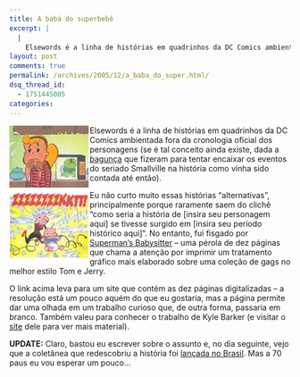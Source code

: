 ```yaml
---
title: A babá do superbebê
excerpt: |
  |
    Elsewords é a linha de histórias em quadrinhos da DC Comics ambientada fora da cronologia oficial dos personagens (se é tal conceito ainda existe, dada a bagunça que fizeram para tentar encaixar os eventos do seriado Smallville na história como...
layout: post
comments: true
permalink: /archives/2005/12/a_baba_do_super.html/
dsq_thread_id:
  - 1751445005
categories:
---
```

<img title="Cenas de 'A babá do Superman'" src="/archives/img/supermanbs.jpg" width="142" height="238" align="left" style="margin-right:2px" />Elsewords é a linha de histórias em quadrinhos da DC Comics ambientada fora da cronologia oficial dos personagens (se é tal conceito ainda existe, dada a [bagunça][1] que fizeram para tentar encaixar os eventos do seriado Smallville na história como vinha sido contada até então).

Eu não curto muito essas histórias &#8220;alternativas&#8221;, principalmente porque raramente saem do clichê &#8220;como seria a história de [insira seu personagem aqui] se tivesse surgido em [insira seu período histórico aqui]&#8220;. No entanto, fui fisgado por [Superman&#8217;s Babysitter][2] &#8211; uma pérola de dez páginas que chama a atenção por imprimir um tratamento gráfico mais elaborado sobre uma coleção de gags no melhor estilo Tom e Jerry.

O link acima leva para um site que contém as dez páginas digitalizadas &#8211; a resolução está um pouco aquém do que eu gostaria, mas a página permite dar uma olhada em um trabalho curioso que, de outra forma, passaria em branco. Também valeu para conhecer o trabalho de Kyle Barker (e visitar o [site][3] dele para ver mais material).

**UPDATE:** Claro, bastou eu escrever sobre o assunto e, no dia seguinte, vejo que a coletânea que redescobriu a história foi [lançada no Brasil][4]. Mas a 70 paus eu vou esperar um pouco&#8230;

 [1]: http://www.supermanhomepage.com/comics/comics.php?topic=articles/birthright
 [2]: http://netgeist.com/superbaby.htm
 [3]: http://www.kylebaker.com/
 [4]: http://www.universohq.com/quadrinhos/2005/n02082005_07.cfm
